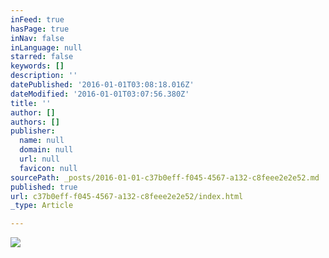 ```yaml
---
inFeed: true
hasPage: true
inNav: false
inLanguage: null
starred: false
keywords: []
description: ''
datePublished: '2016-01-01T03:08:18.016Z'
dateModified: '2016-01-01T03:07:56.380Z'
title: ''
author: []
authors: []
publisher:
  name: null
  domain: null
  url: null
  favicon: null
sourcePath: _posts/2016-01-01-c37b0eff-f045-4567-a132-c8feee2e2e52.md
published: true
url: c37b0eff-f045-4567-a132-c8feee2e2e52/index.html
_type: Article

---
```

![](https://the-grid-user-content.s3-us-west-2.amazonaws.com/9338b450-063d-4fa4-81b6-5d84a30e7c07.png)